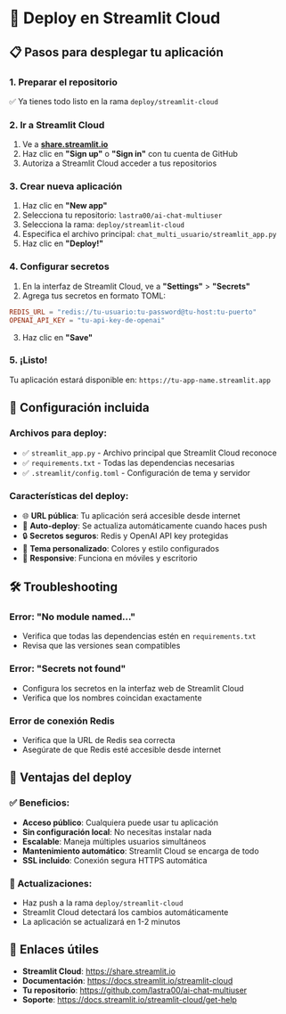 # 🚀 Deploy en Streamlit Cloud

## 📋 Pasos para desplegar tu aplicación

### **1. Preparar el repositorio**
✅ Ya tienes todo listo en la rama `deploy/streamlit-cloud`

### **2. Ir a Streamlit Cloud**
1. Ve a **[share.streamlit.io](https://share.streamlit.io)**
2. Haz clic en **"Sign up"** o **"Sign in"** con tu cuenta de GitHub
3. Autoriza a Streamlit Cloud acceder a tus repositorios

### **3. Crear nueva aplicación**
1. Haz clic en **"New app"**
2. Selecciona tu repositorio: `lastra00/ai-chat-multiuser`
3. Selecciona la rama: `deploy/streamlit-cloud`
4. Especifica el archivo principal: `chat_multi_usuario/streamlit_app.py`
5. Haz clic en **"Deploy!"**

### **4. Configurar secretos**
1. En la interfaz de Streamlit Cloud, ve a **"Settings"** > **"Secrets"**
2. Agrega tus secretos en formato TOML:

```toml
REDIS_URL = "redis://tu-usuario:tu-password@tu-host:tu-puerto"
OPENAI_API_KEY = "tu-api-key-de-openai"
```

3. Haz clic en **"Save"**

### **5. ¡Listo!**
Tu aplicación estará disponible en: `https://tu-app-name.streamlit.app`

## 🔧 Configuración incluida

### **Archivos para deploy:**
- ✅ `streamlit_app.py` - Archivo principal que Streamlit Cloud reconoce
- ✅ `requirements.txt` - Todas las dependencias necesarias
- ✅ `.streamlit/config.toml` - Configuración de tema y servidor

### **Características del deploy:**
- 🌐 **URL pública**: Tu aplicación será accesible desde internet
- 🔄 **Auto-deploy**: Se actualiza automáticamente cuando haces push
- 🔒 **Secretos seguros**: Redis y OpenAI API key protegidas
- 🎨 **Tema personalizado**: Colores y estilo configurados
- 📱 **Responsive**: Funciona en móviles y escritorio

## 🛠️ Troubleshooting

### **Error: "No module named..."**
- Verifica que todas las dependencias estén en `requirements.txt`
- Revisa que las versiones sean compatibles

### **Error: "Secrets not found"**
- Configura los secretos en la interfaz web de Streamlit Cloud
- Verifica que los nombres coincidan exactamente

### **Error de conexión Redis**
- Verifica que la URL de Redis sea correcta
- Asegúrate de que Redis esté accesible desde internet

## 🌟 Ventajas del deploy

### **✅ Beneficios:**
- **Acceso público**: Cualquiera puede usar tu aplicación
- **Sin configuración local**: No necesitas instalar nada
- **Escalable**: Maneja múltiples usuarios simultáneos
- **Mantenimiento automático**: Streamlit Cloud se encarga de todo
- **SSL incluido**: Conexión segura HTTPS automática

### **🔄 Actualizaciones:**
- Haz push a la rama `deploy/streamlit-cloud`
- Streamlit Cloud detectará los cambios automáticamente
- La aplicación se actualizará en 1-2 minutos

## 🔗 Enlaces útiles

- **Streamlit Cloud**: https://share.streamlit.io
- **Documentación**: https://docs.streamlit.io/streamlit-cloud
- **Tu repositorio**: https://github.com/lastra00/ai-chat-multiuser
- **Soporte**: https://docs.streamlit.io/streamlit-cloud/get-help 